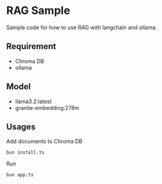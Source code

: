 # RAG Sample

Sample code for how to use RAG with langchain and ollama.

## Requirement

- Chroma DB
- ollama

## Model

- llama3.2:latest
- granite-embedding:278m

## Usages

Add documents to Chroma DB

```
bun install.ts
```

Run

```
bun app.ts
```